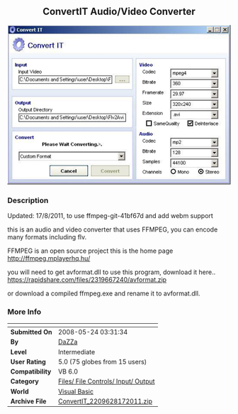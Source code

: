 ﻿<div align="center">

## ConvertIT Audio/Video Converter

<img src="PIC20085242226552891.jpg">
</div>

### Description

Updated: 17/8/2011, to use ffmpeg-git-41bf67d and add webm support

this is an audio and video converter that uses FFMPEG, you can encode many formats including flv.

FFMPEG is an open source project this is the home page http://ffmpeg.mplayerhq.hu/

you will need to get avformat.dll to use this program, download it here.. https://rapidshare.com/files/2319667240/avformat.zip

or download a compiled ffmpeg.exe and rename it to avformat.dll.
 
### More Info
 


<span>             |<span>
---                |---
**Submitted On**   |2008-05-24 03:31:34
**By**             |[ DaZZa ](https://github.com/Planet-Source-Code/PSCIndex/blob/master/ByAuthor/dazza.md)
**Level**          |Intermediate
**User Rating**    |5.0 (75 globes from 15 users)
**Compatibility**  |VB 6\.0
**Category**       |[Files/ File Controls/ Input/ Output](https://github.com/Planet-Source-Code/PSCIndex/blob/master/ByCategory/files-file-controls-input-output__1-3.md)
**World**          |[Visual Basic](https://github.com/Planet-Source-Code/PSCIndex/blob/master/ByWorld/visual-basic.md)
**Archive File**   |[ConvertIT\_2209628172011\.zip](https://github.com/Planet-Source-Code/dazza-convertit-audio-video-converter__1-70578/archive/master.zip)








